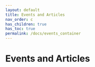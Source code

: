 ```yaml
---
layout: default
title: Events and Articles
nav_order: c
has_children: true
has_toc: true
permalink: /docs/events_container
---
```


# Events and Articles
